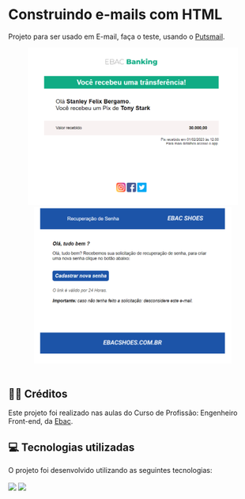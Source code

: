 # Construindo e-mails com HTML

<p>Projeto para ser usado em E-mail, faça o teste, usando o  <a href="https://putsmail.com/tests/new">Putsmail</a>.</p>

<div align="center" >
    <img width="425rem" src="https://raw.githubusercontent.com/Stanley-Felix-Bergamo/Construindo_e-mails/main/imagens/pj1.png" alt="imagem">
    <img width="400rem" src="https://raw.githubusercontent.com/Stanley-Felix-Bergamo/Construindo_e-mails/main/imagens/pj2.png" alt="imagem">
</div> 
<br>
<h2>👨‍🏫 Créditos</h2>
<p>Este projeto foi realizado nas aulas do Curso de Profissão: Engenheiro Front-end, da <a href="https://ebaconline.com.br/cursos">Ebac</a>.</p>

<h2>💻 Tecnologias utilizadas</h2>
O projeto foi desenvolvido utilizando as seguintes tecnologias:<br>
<br>
<div style="display: inline_block">
    <img height="35rem" src="https://img.shields.io/badge/HTML5-E34F26?style=for-the-badge&logo=html5&logoColor=white"/>
    <img height="35rem" src="https://img.shields.io/badge/CSS3-1572B6?style=for-the-badge&logo=css3&logoColor=white"/>
</div>


